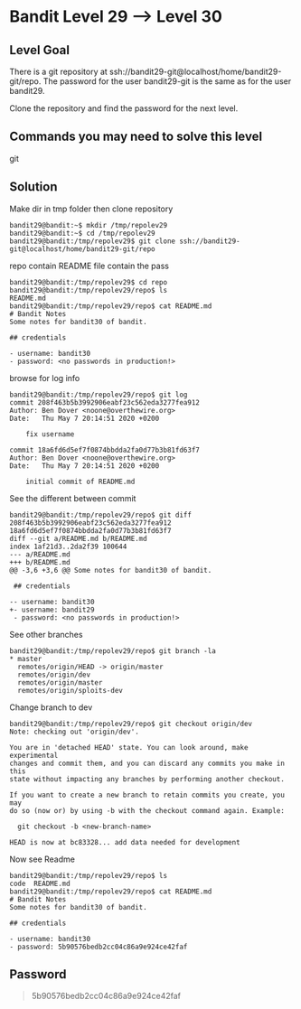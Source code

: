 # Bandit Level 29 --> Level 30
## Level Goal
There is a git repository at ssh://bandit29-git@localhost/home/bandit29-git/repo. The password for the user bandit29-git is the same as for the user bandit29.

Clone the repository and find the password for the next level.

## Commands you may need to solve this level
git

## Solution

Make dir in tmp folder then clone repository
```console
bandit29@bandit:~$ mkdir /tmp/repolev29
bandit29@bandit:~$ cd /tmp/repolev29
bandit29@bandit:/tmp/repolev29$ git clone ssh://bandit29-git@localhost/home/bandit29-git/repo
```

repo contain README file contain the pass
```console
bandit29@bandit:/tmp/repolev29$ cd repo
bandit29@bandit:/tmp/repolev29/repo$ ls
README.md
bandit29@bandit:/tmp/repolev29/repo$ cat README.md 
# Bandit Notes
Some notes for bandit30 of bandit.

## credentials

- username: bandit30
- password: <no passwords in production!>
```

browse for log info
```console
bandit29@bandit:/tmp/repolev29/repo$ git log
commit 208f463b5b3992906eabf23c562eda3277fea912
Author: Ben Dover <noone@overthewire.org>
Date:   Thu May 7 20:14:51 2020 +0200

    fix username

commit 18a6fd6d5ef7f0874bbdda2fa0d77b3b81fd63f7
Author: Ben Dover <noone@overthewire.org>
Date:   Thu May 7 20:14:51 2020 +0200

    initial commit of README.md
```

See the different between commit
```console
bandit29@bandit:/tmp/repolev29/repo$ git diff 208f463b5b3992906eabf23c562eda3277fea912  18a6fd6d5ef7f0874bbdda2fa0d77b3b81fd63f7
diff --git a/README.md b/README.md
index 1af21d3..2da2f39 100644
--- a/README.md
+++ b/README.md
@@ -3,6 +3,6 @@ Some notes for bandit30 of bandit.
 
 ## credentials
 
-- username: bandit30
+- username: bandit29
 - password: <no passwords in production!>
```

See other branches 
```console
bandit29@bandit:/tmp/repolev29/repo$ git branch -la
* master
  remotes/origin/HEAD -> origin/master
  remotes/origin/dev
  remotes/origin/master
  remotes/origin/sploits-dev
```

Change branch to dev
```console
bandit29@bandit:/tmp/repolev29/repo$ git checkout origin/dev
Note: checking out 'origin/dev'.

You are in 'detached HEAD' state. You can look around, make experimental
changes and commit them, and you can discard any commits you make in this
state without impacting any branches by performing another checkout.

If you want to create a new branch to retain commits you create, you may
do so (now or) by using -b with the checkout command again. Example:

  git checkout -b <new-branch-name>

HEAD is now at bc83328... add data needed for development
```
Now see Readme
```console
bandit29@bandit:/tmp/repolev29/repo$ ls
code  README.md
bandit29@bandit:/tmp/repolev29/repo$ cat README.md 
# Bandit Notes
Some notes for bandit30 of bandit.

## credentials

- username: bandit30
- password: 5b90576bedb2cc04c86a9e924ce42faf
```

## Password
> 5b90576bedb2cc04c86a9e924ce42faf

  
